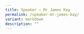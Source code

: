 ```yaml
---
title: Speaker – Mr James Kay
permalink: /speaker-mr-james-kay/
variant: markdown
description: ""
---
```

